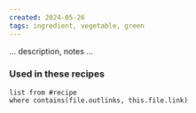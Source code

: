 ```yaml
---
created: 2024-05-26
tags: ingredient, vegetable, green
---
```



… description, notes …

### Used in these recipes

```dataview
list from #recipe
where contains(file.outlinks, this.file.link)
```